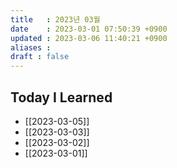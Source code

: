 ```yaml
---
title   : 2023년 03월 
date    : 2023-03-01 07:50:39 +0900
updated : 2023-03-06 11:40:21 +0900
aliases : 
draft : false
---
```


## Today I Learned
- [[2023-03-05]]
- [[2023-03-03]]
- [[2023-03-02]]
- [[2023-03-01]]
